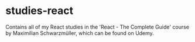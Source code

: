 # studies-react
Contains all of my React studies in the 'React - The Complete Guide' course by Maximilian Schwarzmüller, which can be found on Udemy.
